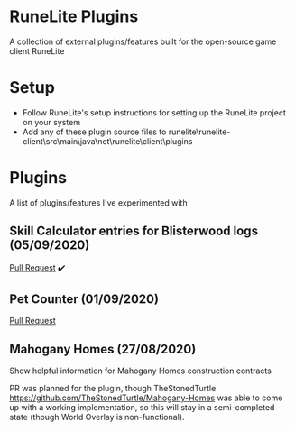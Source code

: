 # RuneLite Plugins
A collection of external plugins/features built for the open-source game client RuneLite

# Setup
- Follow RuneLite's setup instructions for setting up the RuneLite project on your system
- Add any of these plugin source files to runelite\runelite-client\src\main\java\net\runelite\client\plugins
# Plugins
A list of plugins/features I've experimented with

## Skill Calculator entries for Blisterwood logs (05/09/2020)
[Pull Request](https://github.com/runelite/runelite/pull/12456) :heavy_check_mark:

## Pet Counter (01/09/2020)
[Pull Request](https://github.com/runelite/runelite/pull/12434)

## Mahogany Homes (27/08/2020)
Show helpful information for Mahogany Homes construction contracts

PR was planned for the plugin, though TheStonedTurtle <https://github.com/TheStonedTurtle/Mahogany-Homes> was able to 
come up with a working implementation, so this will stay in a semi-completed state (though World Overlay is non-functional).
